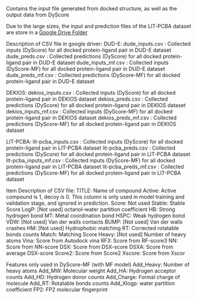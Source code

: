 Contains the input file generated from docked structure, as well as the output data from DyScore

Due to the large sizes, the input and prediction files of the LIT-PCBA dataset are store in a [Google Drive Folder](https://drive.google.com/drive/u/2/folders/1QMraxw6JRqvGhVLpMXsKHma5IPecZe0z)


Description of CSV file in google driver:
DUD-E:
dude_inputs.csv : Collected inputs (DyScore) for all docked protein-ligand pair in DUD-E dataset
dude_preds.csv : Collected predictions (DyScore) for all docked protein-ligand pair in DUD-E dataset
dude_inputs_mf.csv : Collected inputs (DyScore-MF) for all docked protein-ligand pair in DUD-E dataset
dude_preds_mf.csv : Collected predictions (DyScore-MF) for all docked protein-ligand pair in DUD-E dataset


DEKIOS:
dekios_inputs.csv : Collected inputs (DyScore) for all docked protein-ligand pair in DEKIOS dataset
dekios_preds.csv : Collected predictions (DyScore) for all docked protein-ligand pair in DEKIOS dataset
dekios_inputs_mf.csv : Collected inputs (DyScore-MF) for all docked protein-ligand pair in DEKIOS dataset
dekios_preds_mf.csv : Collected predictions (DyScore-MF) for all docked protein-ligand pair in DEKIOS dataset


LIT-PCBA:
lit-pcba_inputs.csv : Collected inputs (DyScore) for all docked protein-ligand pair in LIT-PCBA dataset
lit-pcba_preds.csv : Collected predictions (DyScore) for all docked protein-ligand pair in LIT-PCBA dataset
lit-pcba_inputs_mf.csv : Collected inputs (DyScore-MF) for all docked protein-ligand pair in LIT-PCBA dataset
lit-pcba_preds_mf.csv : Collected predictions (DyScore-MF) for all docked protein-ligand pair in LIT-PCBA dataset


Item Description of CSV file:
TITLE:  Name of compound
Active: Active compound is 1, decoy is 0. This column is only used in model training and vaildation stage, and ignored in prediction.
Score: Not used 
Stable: Stable Score
LogP: [Not used] octanol–water partition coefficient 
HB: Strong hydrogen bond
MT: Metal coordination bond
HSPC: Weak hydrogen bond
VDW: [Not used] Van der walls contacts 
BUMP: [Not used] Van der walls crashes
HM: [Not used] Hydrophobic matching
RT: Corrected rotatable bonds counts
Match: Matching Score
Heavy: [Not used] Number of heavy atoms
Vina: Score from Autodock vina
RF3: Score from RF-score3
NN: Score from NN-score
DSX: Score from DSX-score
DSXA: Score from average DSX-score
Score2: Score from Score2
Xscore: Score from Xscor

Features only used in DyScore-MF (with MF model)
Add_Heavy: Number of heavy atoms
Add_MW: Molecular weight
Add_HA: Hydrogen acceptor counts
Add_HD: Hydrogen donor counts
Add_Charge: Formal charge of molecule
Add_RT: Rotatable bonds counts
Add_Xlogp: water partition coefficient
FP2: FP2 molecular fingerprint


